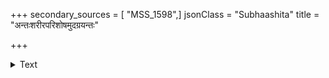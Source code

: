 +++
secondary_sources = [ "MSS_1598",]
jsonClass = "Subhaashita"
title = "अन्तःशरीरपरिशोषमुदग्रयन्तः"

+++

<details><summary>Text</summary>

अन्तःशरीरपरिशोषमुदग्रयन्तः कीटक्षतस्रुतिभिरस्रमिवोद्वमन्तः।  
छायावियोगमलिना व्यसने निमग्ना वृक्षाः श्मशानमुपगन्तुमिव प्रवृत्ताः॥
</details>
